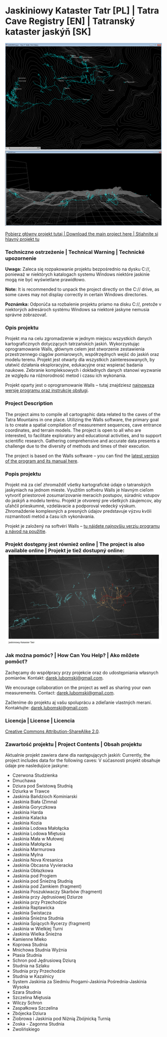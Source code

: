 # Jaskiniowy Kataster Tatr [PL] | Tatra Cave Registry [EN] | Tatranský kataster jaskýň [SK]

![Walls 2D screen](walls_2d_screen.png)
![Walls 2D screen](walls_3d_screen.png)

[Pobierz główny projekt tutaj | Download the main project here | Stiahnite si hlavný projekt tu](https://github.com/dlubom/Jaskiniowy-Kataster-Tatr-Zachodnich/archive/refs/heads/master.zip)

### Techniczne ostrzeżenie | Technical Warning | Technické upozornenie
**Uwaga:** Zaleca się rozpakowanie projektu bezpośrednio na dysku C://, ponieważ w niektórych katalogach systemu Windows niektóre jaskinie mogą nie być wyświetlane prawidłowo.

**Note:** It is recommended to unpack the project directly on the C:// drive, as some caves may not display correctly in certain Windows directories.

**Poznámka:** Odporúča sa rozbalenie projektu priamo na disku C://, pretože v niektorých adresároch systému Windows sa niektoré jaskyne nemusia správne zobrazovať.

### Opis projektu
Projekt ma na celu zgromadzenie w jednym miejscu wszystkich danych kartograficznych dotyczących tatrzańskich jaskiń. Wykorzystując oprogramowanie Walls, głównym celem jest stworzenie zestawienia przestrzennego ciągów pomiarowych, współrzędnych wejść do jaskiń oraz modelu terenu. Projekt jest otwarty dla wszystkich zainteresowanych, by ułatwić działania eksploracyjne, edukacyjne oraz wspierać badania naukowe. Zebranie kompleksowych i dokładnych danych stanowi wyzwanie ze względu na różnorodność metod i czasu ich wykonania.

Projekt oparty jest o oprogramowanie Walls – tutaj znajdziesz [najnowszą wersję programu oraz instrukcję obsługi](http://texasspeleologicalsurvey.org/Walls/tsswalls.htm).

### Project Description
The project aims to compile all cartographic data related to the caves of the Tatra Mountains in one place. Utilizing the Walls software, the primary goal is to create a spatial compilation of measurement sequences, cave entrance coordinates, and terrain models. The project is open to all who are interested, to facilitate exploratory and educational activities, and to support scientific research. Gathering comprehensive and accurate data presents a challenge due to the diversity of methods and times of their execution.

The project is based on the Walls software – you can find the [latest version of the program and its manual here](http://texasspeleologicalsurvey.org/Walls/tsswalls.htm).

### Popis projektu
Projekt má za cieľ zhromaždiť všetky kartografické údaje o tatranských jaskyniach na jednom mieste. Využitím softvéru Walls je hlavným cieľom vytvoriť priestorové zosumarizovanie meracích postupov, súradníc vstupov do jaskýň a modelu terénu. Projekt je otvorený pre všetkých záujemcov, aby uľahčil prieskumné, vzdelávacie a podporoval vedecký výskum. Zhromaždenie komplexných a presných údajov predstavuje výzvu kvôli rozmanitosti metód a času ich vykonávania.

Projekt je založený na softvéri Walls – [tu nájdete najnovšiu verziu programu a návod na použitie](http://texasspeleologicalsurvey.org/Walls/tsswalls.htm).

### Projekt dostępny jest również online | The project is also available online | Projekt je tiež dostupný online: [![Zobacz model 3D jaskiń](sketchfab_3d.png)](https://sketchfab.com/models/64c9acf8f12345a3a3a4aa72df330b51)

### Jak można pomóc? | How Can You Help? | Ako môžete pomôcť?
Zachęcamy do współpracy przy projekcie oraz do udostępniania własnych pomiarów. Kontakt: [darek.lubomski@gmail.com](mailto:darek.lubomski@gmail.com).

We encourage collaboration on the project as well as sharing your own measurements. Contact: [darek.lubomski@gmail.com](mailto:darek.lubomski@gmail.com).

Začleníme do projektu aj vašu spoluprácu a zdieľanie vlastných meraní. Kontaktujte: [darek.lubomski@gmail.com](mailto:darek.lubomski@gmail.com).


### Licencja | License | Licencia
[Creative Commons Attribution-ShareAlike 2.0](http://creativecommons.org/licenses/by-sa/2.0/).

### Zawartość projektu | Project Contents | Obsah projektu
Aktualnie projekt zawiera dane dla następujących jaskiń:
Currently, the project includes data for the following caves:
V súčasnosti projekt obsahuje údaje pre nasledujúce jaskyne:

- Czerwona Studzienka
- Dmuchawa
- Dziura pod Świstową Studnią
- Dziurka w Trawce
- Jaskinia Bańdzioch Kominiarski
- Jaskinia Biała (Zimna)
- Jaskinia Goryczkowa
- Jaskinia Harda
- Jaskinia Kalacka
- Jaskinia Kozia
- Jaskinia Lodowa Małołącka
- Jaskinia Lodowa Miętusia
- Jaskinia Mała w Mułowej
- Jaskinia Małołącka
- Jaskinia Marmurowa
- Jaskinia Mylna
- Jaskinia Nova Kresanica
- Jaskinia Obcasna Vyvieracka
- Jaskinia Obłazkowa
- Jaskinia pod Progiem
- Jaskinia pod Śnieżną Studnią
- Jaskinia pod Zamkiem (fragment)
- Jaskinia Poszukiwaczy Skarbów (fragment)
- Jaskinia przy Jędrusiowej Dziurze
- Jaskinia przy Przechodzie
- Jaskinia Raptawicka
- Jaskinia Świstacza
- Jaskinia Śnieżna Studnia
- Jaskinia Śpiących Rycerzy (fragment)
- Jaskinia w Wielkiej Turni
- Jaskinia Wielka Śnieżna
- Kamienne Mleko
- Koprowa Studnia
- Mnichowa Studnia Wyżnia
- Ptasia Studnia
- Schron pod Jędrusiową Dziurą
- Studnia na Szlaku
- Studnia przy Przechodzie
- Studnia w Kazalnicy
- System Jaskinia za Siedmiu Progami-Jaskinia Pośrednia-Jaskinia Wysoka
- Szara Studnia
- Szczelina Miętusia
- Wilczy Schron
- Zaspałkowa Szczelina
- Zbójecka Dziura
- Ziobrowa i Jaskinia pod Niżnią Zbójnicką Turnią
- Zoska - Zagonna Studnia
- Zwolińskiego
